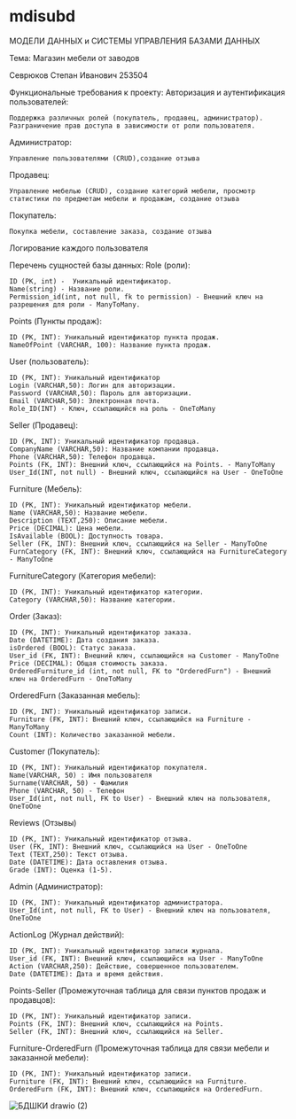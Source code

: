 # mdisubd
МОДЕЛИ ДАННЫХ и СИСТЕМЫ УПРАВЛЕНИЯ БАЗАМИ ДАННЫХ

Тема: Магазин мебели от заводов

Севрюков Степан Иванович 253504 

Функциональные требования к проекту:
  Авторизация и аутентификация пользователей:

    Поддержка различных ролей (покупатель, продавец, администратор).
    Разграничение прав доступа в зависимости от роли пользователя.
  Администратор:

    Управление пользователями (CRUD),создание отзыва
  Продавец:
  
    Управление мебелью (CRUD), создание категорий мебели, просмотр статистики по предметам мебели и продажам, создание отзыва
 Покупатель:

    Покупка мебели, составление заказа, создание отзыва

Логирование каждого пользователя


Перечень сущностей базы данных:
Role (роли):

    ID (PK, int) -  Уникальный идентификатор.
    Name(string) - Название роли. 
    Permission_id(int, not null, fk to permission) - Внешний ключ на разрешения для роли - ManyToMany.
Points (Пункты продаж):

    ID (PK, INT): Уникальный идентификатор пункта продаж.
    NameOfPoint (VARCHAR, 100): Название пункта продаж.

User (пользователь):
    
    ID (PK, INT): Уникальный идентификатор
    Login (VARCHAR,50): Логин для авторизации.
    Password (VARCHAR,50): Пароль для авторизации.
    Email (VARCHAR,50): Электронная почта.
    Role_ID(INT) - Ключ, ссылающийся на роль - OneToMany
    
Seller (Продавец):

    ID (PK, INT): Уникальный идентификатор продавца.
    CompanyName (VARCHAR,50): Название компании продавца.
    Phone (VARCHAR,50): Телефон продавца.
    Points (FK, INT): Внешний ключ, ссылающийся на Points. - ManyToMany
    User_Id(INT, not null) - Внешний ключ, ссылающийся на User - OneToOne
Furniture (Мебель):

    ID (PK, INT): Уникальный идентификатор мебели.
    Name (VARCHAR,50): Название мебели.
    Description (TEXT,250): Описание мебели.
    Price (DECIMAL): Цена мебели.
    IsAvailable (BOOL): Доступность товара.
    Seller (FK, INT): Внешний ключ, ссылающийся на Seller - ManyToOne
    FurnCategory (FK, INT): Внешний ключ, ссылающийся на FurnitureCategory - ManyToOne
FurnitureCategory (Категория мебели):

    ID (PK, INT): Уникальный идентификатор категории.
    Category (VARCHAR,50): Название категории.
Order (Заказ):

    ID (PK, INT): Уникальный идентификатор заказа.
    Date (DATETIME): Дата создания заказа.
    isOrdered (BOOL): Статус заказа.
    User_id (FK, INT): Внешний ключ, ссылающийся на Customer - ManyToOne
    Price (DECIMAL): Общая стоимость заказа.
    OrderedFurniture_id (int, not null, FK to "OrderedFurn") - Внешний ключ на OrderedFurn - OneToMany
OrderedFurn (Заказанная мебель):

    ID (PK, INT): Уникальный идентификатор записи.
    Furniture (FK, INT): Внешний ключ, ссылающийся на Furniture - ManyToMany
    Count (INT): Количество заказанной мебели.
Customer (Покупатель):
    
    ID (PK, INT): Уникальный идентификатор покупателя.
    Name(VARCHAR, 50) : Имя пользователя
    Surname(VARCHAR, 50) - Фамилия
    Phone (VARCHAR, 50) - Телефон
    User_Id(int, not null, FK to User) - Внешний ключ на пользователя, OneToOne
Reviews (Отзывы)
    
    ID (PK, INT): Уникальный идентификатор отзыва.
    User (FK, INT): Внешний ключ, ссылающийся на User - OneToOne
    Text (TEXT,250): Текст отзыва.
    Date (DATETIME): Дата оставления отзыва.
    Grade (INT): Оценка (1-5).
Admin (Администратор):

    ID (PK, INT): Уникальный идентификатор администратора.
    User_Id(int, not null, FK to User) - Внешний ключ на пользователя, OneToOne
ActionLog (Журнал действий):

    ID (PK, INT): Уникальный идентификатор записи журнала.
    User_id (FK, INT): Внешний ключ, ссылающийся на User - ManyToOne
    Action (VARCHAR,250): Действие, совершенное пользователем.
    Date (DATETIME): Дата и время действия.
Points-Seller (Промежуточная таблица для связи пунктов продаж и продавцов):

    ID (PK, INT): Уникальный идентификатор записи.
    Points (FK, INT): Внешний ключ, ссылающийся на Points.
    Seller (FK, INT): Внешний ключ, ссылающийся на Seller.
Furniture-OrderedFurn (Промежуточная таблица для связи мебели и заказанной мебели):
    
    ID (PK, INT): Уникальный идентификатор записи.
    Furniture (FK, INT): Внешний ключ, ссылающийся на Furniture.
    OrderedFurn (FK, INT): Внешний ключ, ссылающийся на OrderedFurn.



![БДШКИ drawio (2)](https://github.com/user-attachments/assets/df109473-7dc1-440b-b7a2-6a1b3710d2ac)



